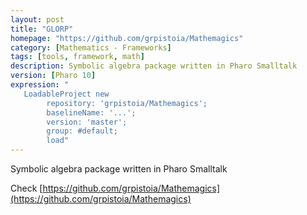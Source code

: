 ```yaml
---
layout: post
title: "GLORP"
homepage: "https://github.com/grpistoia/Mathemagics"
category: [Mathematics - Frameworks]
tags: [tools, framework, math]
description: Symbolic algebra package written in Pharo Smalltalk
version: [Pharo 10]
expression: "
   LoadableProject new 
		repository: 'grpistoia/Mathemagics'; 
		baselineName: '...'; 
		version: 'master';
		group: #default;
		load"
---
```


Symbolic algebra package written in Pharo Smalltalk

Check [https://github.com/grpistoia/Mathemagics](https://github.com/grpistoia/Mathemagics) 